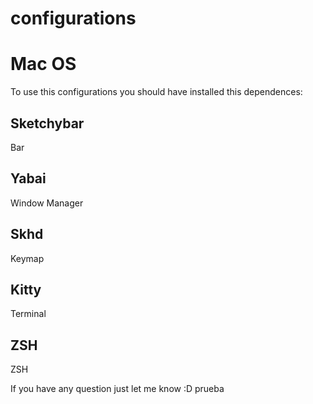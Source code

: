 # configurations
# Mac OS

To use this configurations you should have installed this dependences:
## **Sketchybar**
Bar
## **Yabai**
Window Manager
## **Skhd**
Keymap
## **Kitty**
Terminal
## **ZSH**
ZSH

If you have any question just let me know :D
prueba
